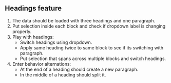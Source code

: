 ## Headings feature

1. The data should be loaded with three headings and one paragraph.
2. Put selection inside each block and check if dropdown label is changing properly.
3. Play with headings:
	* Switch headings using dropdown.
	* Apply same heading twice to same block to see if its switching with paragraph.
	* Put selection that spans across multiple blocks and switch headings.
4. Enter behavior alternations:
	* At the end of a heading should create a new paragraph.
	* In the middle of a heading should split it.
